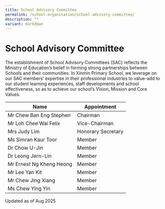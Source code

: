 ```yaml
---
title: School Advisory Committee
permalink: /school-organisation/school-advisory-committee/
description: ""
variant: markdown
---
```

# **School Advisory Committee**


The establishment of School Advisory Committees (SAC) reflects the Ministry of Education’s belief in forming strong partnerships between Schools and their communities. In Xinmin Primary School, we leverage on our SAC members’ expertise in their professional industries to value-add to our student learning experiences, staff developments and school effectiveness, so as to achieve our school’s Vision, Mission and Core Values.



| Name | Appointment |
| -------- | -------- |
| Mr Chew Ban Eng Stephen     | Chairman     |
| Mr Loh Chee Wai Felix   | Vice-Chairman     |
| Mrs Judy Lim     | Honorary Secretary     |
| Ms Simran Kaur Toor    | Member     |
| Dr Chow U-Jin     | Member     |
| Dr Leong Jern-Lin     | Member     |
| Mr Ernest Ng Kheng Heong     | Member     |
| Mr Lee Yan Kit     | Member     |
| Mr Chew Jing Xiang    | Member     |
| Ms Chew Ying Yin   | Member     |




Updated as of Aug 2025